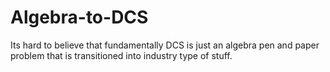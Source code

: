 # Algebra-to-DCS
Its hard to believe that fundamentally DCS is just an algebra pen and paper problem that is transitioned into industry type of stuff.
